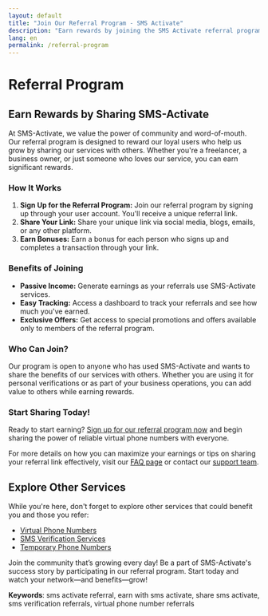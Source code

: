 ```yaml
---
layout: default
title: "Join Our Referral Program - SMS Activate"
description: "Earn rewards by joining the SMS Activate referral program. Invite friends and earn bonuses for each successful referral."
lang: en
permalink: /referral-program
---
```


# Referral Program

## Earn Rewards by Sharing SMS-Activate

At SMS-Activate, we value the power of community and word-of-mouth. Our referral program is designed to reward our loyal users who help us grow by sharing our services with others. Whether you're a freelancer, a business owner, or just someone who loves our service, you can earn significant rewards.

### How It Works

1. **Sign Up for the Referral Program:** Join our referral program by signing up through your user account. You'll receive a unique referral link.
2. **Share Your Link:** Share your unique link via social media, blogs, emails, or any other platform.
3. **Earn Bonuses:** Earn a bonus for each person who signs up and completes a transaction through your link.

### Benefits of Joining

- **Passive Income:** Generate earnings as your referrals use SMS-Activate services.
- **Easy Tracking:** Access a dashboard to track your referrals and see how much you've earned.
- **Exclusive Offers:** Get access to special promotions and offers available only to members of the referral program.

### Who Can Join?

Our program is open to anyone who has used SMS-Activate and wants to share the benefits of our services with others. Whether you are using it for personal verifications or as part of your business operations, you can add value to others while earning rewards.

### Start Sharing Today!

Ready to start earning? [Sign up for our referral program now](https://sms-activate.app/get-started) and begin sharing the power of reliable virtual phone numbers with everyone.

For more details on how you can maximize your earnings or tips on sharing your referral link effectively, visit our [FAQ page](/faq) or contact our [support team](/support).

## Explore Other Services

While you're here, don't forget to explore other services that could benefit you and those you refer:
- [Virtual Phone Numbers](/virtual-phone-numbers)
- [SMS Verification Services](/sms-verification)
- [Temporary Phone Numbers](/temporary-phone-numbers)

Join the community that’s growing every day! Be a part of SMS-Activate's success story by participating in our referral program. Start today and watch your network—and benefits—grow!

**Keywords**: sms activate referral, earn with sms activate, share sms activate, sms verification referrals, virtual phone number referrals